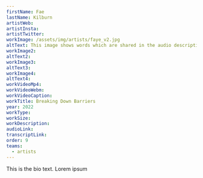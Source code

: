```yaml
---
firstName: Fae
lastName: Kilburn
artistWeb:
artistInsta:
artistTwitter:
workImage: /assets/img/artists/faye_v2.jpg
altText: This image shows words which are shared in the audio description and transcription in full scrawled over a distorted image of a female face. The colors are dark - brown to black for the portrait of the face with the letters shown in a bronze - brown colour.
workImage2:
altText2:
workImage3:
altText3:
workImage4:
altText4:
workVideoMp4:
workVideoWebm:
workVideoCaption:
workTitle: Breaking Down Barriers
year: 2022
workType:
workSize:
workDescription:
audioLink:
transcriptLink:
order: 9
teams:
  - artists
---
```


This is the bio text.
Lorem ipsum
